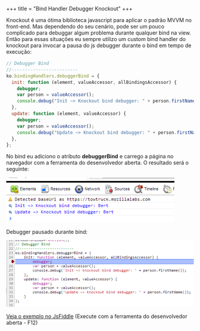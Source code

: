 +++
title = "Bind Handler Debugger Knockout"
+++

Knockout é uma ótima biblioteca javascript para aplicar o padrão MVVM no front-end. Mas dependendo do seu cenário, pode ser um pouco complicado para debuggar algum problema durante qualquer bind na view.<br />
Então para essas situações eu sempre utilizo um custom bind handler do knockout para invocar a pausa do js debugger durante o bind em tempo de execução:

```js
// Debugger Bind
//-------------------------
ko.bindingHandlers.debuggerBind = {
  init: function (element, valueAccessor, allBindingsAccessor) {
    debugger;
    var person = valueAccessor();
    console.debug("Init ~> Knockout bind debugger: " + person.firstName());
  },
  update: function (element, valueAccessor) {
    debugger;
    var person = valueAccessor();
    console.debug("Update ~> Knockout bind debugger: " + person.firstName());
  },
};
```

No bind eu adiciono o atributo **debuggerBind** e carrego a página no navegador com a ferramenta do desenvolvedor aberta. O resultado será o seguinte:

![knockout-debugger](/assets/knockout-debugger.png)

Debugger pausado durante bind:

![knockout-debugger2](/assets/knockout-debugger2.png)

[Veja o exemplo no JsFiddle](http://jsfiddle.net/maxcnunes/vYY7T/) (Execute com a ferramenta do desenvolvedor aberta - F12)
